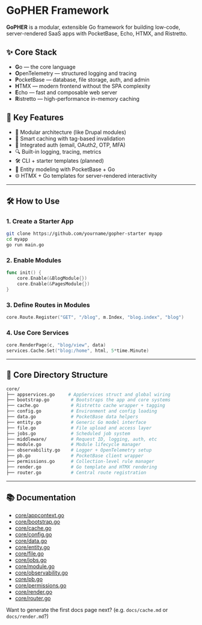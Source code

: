# GoPHER Framework

**GoPHER** is a modular, extensible Go framework for building low-code, server-rendered SaaS apps with PocketBase, Echo, HTMX, and Ristretto.

## ✨ Core Stack

- **G**o — the core language
- **O**penTelemetry — structured logging and tracing
- **P**ocketBase — database, file storage, auth, and admin
- **H**TMX — modern frontend without the SPA complexity
- **E**cho — fast and composable web server
- **R**istretto — high-performance in-memory caching

## 🧩 Key Features

- 🔌 Modular architecture (like Drupal modules)
- 🧠 Smart caching with tag-based invalidation
- 🔐 Integrated auth (email, OAuth2, OTP, MFA)
- 🔍 Built-in logging, tracing, metrics
- 🛠 CLI + starter templates (planned)
- 🧱 Entity modeling with PocketBase + Go
- 🌐 HTMX + Go templates for server-rendered interactivity

---

## 🛠 How to Use

### 1. Create a Starter App

```bash
git clone https://github.com/yourname/gopher-starter myapp
cd myapp
go run main.go
```

### 2. Enable Modules

```go
func init() {
    core.Enable(&BlogModule{})
    core.Enable(&PagesModule{})
}
```

### 3. Define Routes in Modules

```go
core.Route.Register("GET", "/blog", m.Index, "blog.index", "blog")
```

### 4. Use Core Services

```go
core.RenderPage(c, "blog/view", data)
services.Cache.Set("blog:/home", html, 5*time.Minute)
```

---

## 📁 Core Directory Structure

```bash
core/
├── appservices.go     # AppServices struct and global wiring
├── bootstrap.go        # Bootstraps the app and core systems
├── cache.go            # Ristretto cache wrapper + tagging
├── config.go           # Environment and config loading
├── data.go             # PocketBase data helpers
├── entity.go           # Generic Go model interface
├── file.go             # File upload and access layer
├── jobs.go             # Scheduled job system
├── middleware/         # Request ID, logging, auth, etc
├── module.go           # Module lifecycle manager
├── observability.go    # Logger + OpenTelemetry setup
├── pb.go               # PocketBase client wrapper
├── permissions.go      # Collection-level rule manager
├── render.go           # Go template and HTMX rendering
├── router.go           # Central route registration
```

---

## 📚 Documentation

- [core/appcontext.go](docs/core/appservices.md)
- [core/bootstrap.go](docs/core/bootstrap.md)
- [core/cache.go](docs/core/cache.md)
- [core/config.go](docs/core/config.md)
- [core/data.go](docs/core/data.md)
- [core/entity.go](docs/core/entity.md)
- [core/file.go](docs/core/file.md)
- [core/jobs.go](docs/core/jobs.md)
- [core/module.go](docs/core/module.md)
- [core/observability.go](docs/core/observability.md)
- [core/pb.go](docs/core/pb.md)
- [core/permissions.go](docs/core/permissions.md)
- [core/render.go](docs/core/render.md)
- [core/router.go](docs/core/router.md)

Want to generate the first docs page next? (e.g. `docs/cache.md` or `docs/render.md`?)

